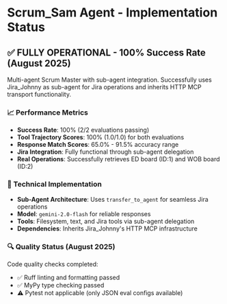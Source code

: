# Scrum_Sam Agent - Implementation Status

## ✅ FULLY OPERATIONAL - 100% Success Rate (August 2025)

Multi-agent Scrum Master with sub-agent integration. Successfully uses Jira_Johnny as sub-agent for Jira operations and inherits HTTP MCP transport functionality.

### 📈 Performance Metrics
- **Success Rate**: 100% (2/2 evaluations passing)
- **Tool Trajectory Scores**: 100% (1.0/1.0) for both evaluations
- **Response Match Scores**: 65.0% - 91.5% accuracy range
- **Jira Integration**: Fully functional through sub-agent delegation
- **Real Operations**: Successfully retrieves ED board (ID:1) and WOB board (ID:2)

### 🔧 Technical Implementation
- **Sub-Agent Architecture**: Uses `transfer_to_agent` for seamless Jira operations
- **Model**: `gemini-2.0-flash` for reliable responses
- **Tools**: Filesystem, text, and Jira tools via sub-agent delegation
- **Dependencies**: Inherits Jira_Johnny's HTTP MCP infrastructure

### 🔍 Quality Status (August 2025)
Code quality checks completed:
- ✅ Ruff linting and formatting passed
- ✅ MyPy type checking passed
- ⚠️  Pytest not applicable (only JSON eval configs available)